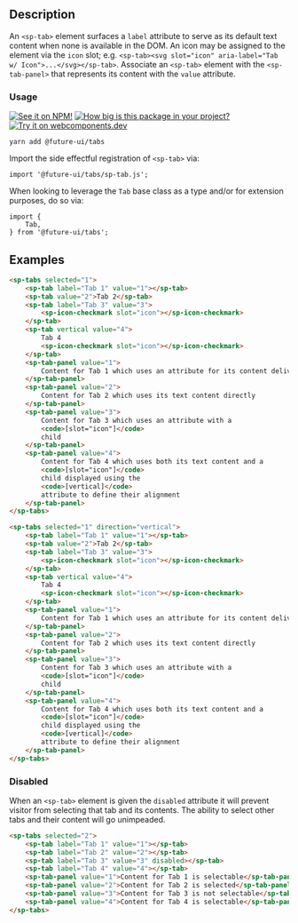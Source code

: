 ## Description

An `<sp-tab>` element surfaces a `label` attribute to serve as its default text content when none is available in the DOM. An icon may be assigned to the element via the `icon` slot; e.g. `<sp-tab><svg slot="icon" aria-label="Tab w/ Icon">...</svg></sp-tab>`. Associate an `<sp-tab>` element with the `<sp-tab-panel>` that represents its content with the `value` attribute.

### Usage

[![See it on NPM!](https://img.shields.io/npm/v/@future-ui/tabs?style=for-the-badge)](https://www.npmjs.com/package/@future-ui/tabs)
[![How big is this package in your project?](https://img.shields.io/bundlephobia/minzip/@future-ui/tabs?style=for-the-badge)](https://bundlephobia.com/result?p=@future-ui/tabs)
[![Try it on webcomponents.dev](https://img.shields.io/badge/Try%20it%20on-webcomponents.dev-green?style=for-the-badge)](https://webcomponents.dev/edit/collection/fO75441E1Q5ZlI0e9pgq/2JFFTBPXfCZpePD0wk58/src/index.ts)

```
yarn add @future-ui/tabs
```

Import the side effectful registration of `<sp-tab>` via:

```
import '@future-ui/tabs/sp-tab.js';
```

When looking to leverage the `Tab` base class as a type and/or for extension purposes, do so via:

```
import {
    Tab,
} from '@future-ui/tabs';
```

## Examples

```html
<sp-tabs selected="1">
    <sp-tab label="Tab 1" value="1"></sp-tab>
    <sp-tab value="2">Tab 2</sp-tab>
    <sp-tab label="Tab 3" value="3">
        <sp-icon-checkmark slot="icon"></sp-icon-checkmark>
    </sp-tab>
    <sp-tab vertical value="4">
        Tab 4
        <sp-icon-checkmark slot="icon"></sp-icon-checkmark>
    </sp-tab>
    <sp-tab-panel value="1">
        Content for Tab 1 which uses an attribute for its content delivery
    </sp-tab-panel>
    <sp-tab-panel value="2">
        Content for Tab 2 which uses its text content directly
    </sp-tab-panel>
    <sp-tab-panel value="3">
        Content for Tab 3 which uses an attribute with a
        <code>[slot="icon"]</code>
        child
    </sp-tab-panel>
    <sp-tab-panel value="4">
        Content for Tab 4 which uses both its text content and a
        <code>[slot="icon"]</code>
        child displayed using the
        <code>[vertical]</code>
        attribute to define their alignment
    </sp-tab-panel>
</sp-tabs>
```

```html
<sp-tabs selected="1" direction="vertical">
    <sp-tab label="Tab 1" value="1"></sp-tab>
    <sp-tab value="2">Tab 2</sp-tab>
    <sp-tab label="Tab 3" value="3">
        <sp-icon-checkmark slot="icon"></sp-icon-checkmark>
    </sp-tab>
    <sp-tab vertical value="4">
        Tab 4
        <sp-icon-checkmark slot="icon"></sp-icon-checkmark>
    </sp-tab>
    <sp-tab-panel value="1">
        Content for Tab 1 which uses an attribute for its content delivery
    </sp-tab-panel>
    <sp-tab-panel value="2">
        Content for Tab 2 which uses its text content directly
    </sp-tab-panel>
    <sp-tab-panel value="3">
        Content for Tab 3 which uses an attribute with a
        <code>[slot="icon"]</code>
        child
    </sp-tab-panel>
    <sp-tab-panel value="4">
        Content for Tab 4 which uses both its text content and a
        <code>[slot="icon"]</code>
        child displayed using the
        <code>[vertical]</code>
        attribute to define their alignment
    </sp-tab-panel>
</sp-tabs>
```

### Disabled

When an `<sp-tab>` element is given the `disabled` attribute it will prevent visitor from selecting that tab and its contents. The ability to select other tabs and their content will go unimpeaded.

```html
<sp-tabs selected="2">
    <sp-tab label="Tab 1" value="1"></sp-tab>
    <sp-tab label="Tab 2" value="2"></sp-tab>
    <sp-tab label="Tab 3" value="3" disabled></sp-tab>
    <sp-tab label="Tab 4" value="4"></sp-tab>
    <sp-tab-panel value="1">Content for Tab 1 is selectable</sp-tab-panel>
    <sp-tab-panel value="2">Content for Tab 2 is selected</sp-tab-panel>
    <sp-tab-panel value="3">Content for Tab 3 is not selectable</sp-tab-panel>
    <sp-tab-panel value="4">Content for Tab 4 is selectable</sp-tab-panel>
</sp-tabs>
```
